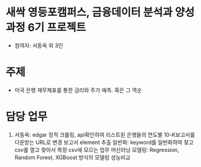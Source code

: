 # 새싹 영등포캠퍼스, 금융데이터 분석과 양성과정 6기 프로젝트

- 참여자: 서동옥 외 3인

# 주제
- 미국 은행 재무제표를 통한 금리와 주가 예측. 혹은 그 역순


# 담당 업무
  1. 서동옥: 
    edgar 정적 크롤링, api확인하여 리스트된 은행들의 연도별 10-K보고서를 다운받는 URL로 변경
    보고서 element 추출 일반화: keyword를 일반화하여 찾고 csv를 열고 찾아서 특정 csv에 모으는 업무
    머신러닝 모델링: Regression, Random Forest, XGBoost 방식의 모델링 성능비교

